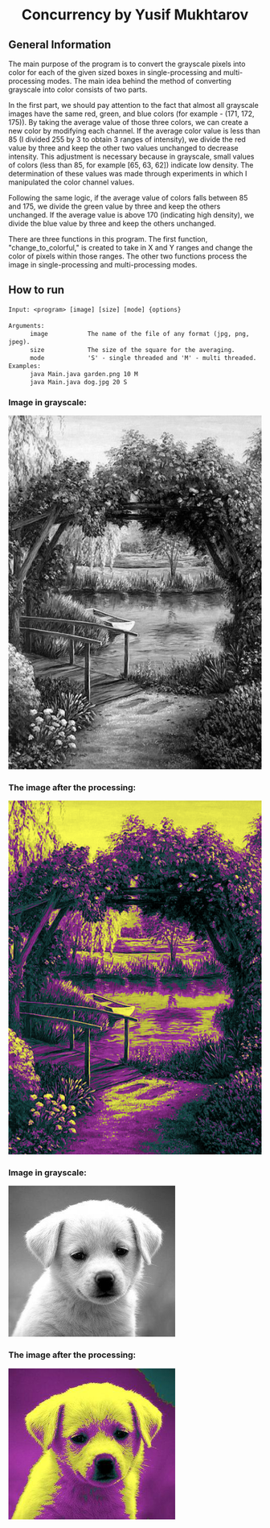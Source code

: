 <h1 align = "center">  Concurrency by Yusif Mukhtarov </h1> 



## General Information

The main purpose of the program is to convert the grayscale pixels into color for each of the given sized boxes in single-processing and multi-processing modes. The main idea behind the method of converting grayscale into color consists of two parts.

In the first part, we should pay attention to the fact that almost all grayscale images have the same red, green, and blue colors (for example - (171, 172, 175)). By taking the average value of those three colors, we can create a new color by modifying each channel. If the average color value is less than 85 (I divided 255 by 3 to obtain 3 ranges of intensity), we divide the red value by three and keep the other two values unchanged to decrease intensity. This adjustment is necessary because in grayscale, small values of colors (less than 85, for example [65, 63, 62]) indicate low density. The determination of these values was made through experiments in which I manipulated the color channel values.

Following the same logic, if the average value of colors falls between 85 and 175, we divide the green value by three and keep the others unchanged. If the average value is above 170 (indicating high density), we divide the blue value by three and keep the others unchanged.

There are three functions in this program. The first function, "change_to_colorful," is created to take in X and Y ranges and change the color of pixels within those ranges. The other two functions process the image in single-processing and multi-processing modes.



## How to run
```
Input: <program> [image] [size] [mode] {options}

Arguments:  
      image           The name of the file of any format (jpg, png, jpeg).  
      size            The size of the square for the averaging.  
      mode            'S' - single threaded and 'M' - multi threaded.
Examples:
      java Main.java garden.png 10 M
      java Main.java dog.jpg 20 S
```






### Image in grayscale:  
![image](https://github.com/Yusif-bit/concurrency-assignment/blob/main/garden.png)  


### The image after the processing:  
![image](https://github.com/Yusif-bit/concurrency-assignment/blob/main/result.png)  

### Image in grayscale:  
![image](https://github.com/Yusif-bit/concurrency-assignment/blob/main/dog.jpg)  


### The image after the processing:  
![image](https://github.com/Yusif-bit/concurrency-assignment/blob/main/result.jpg) 
